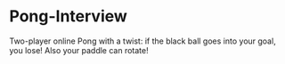 # Pong-Interview

Two-player online Pong with a twist: if the black ball goes into your goal, you lose! Also your paddle can rotate!
